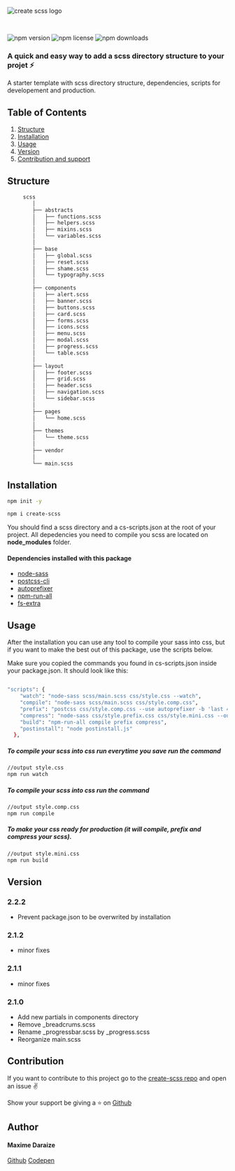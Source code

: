 ![create scss logo](https://res.cloudinary.com/mdaraize/image/upload/c_scale,q_100,w_508/v1588286427/Logo-maxime_E2_hspxgq.svg)

</br>

![npm version](https://img.shields.io/npm/v/create-scss)
![npm license](https://img.shields.io/npm/l/create-scss?color=%2321bab3)
![npm downloads](https://img.shields.io/npm/dm/create-scss)

### A quick and easy way to add a scss directory structure to your projet :zap:

A starter template with scss directory structure, dependencies, scripts for developement and production.

## Table of Contents

1. [Structure](#structure)
2. [Installation](#installation)
3. [Usage](#usage)
4. [Version](#version)
5. [Contribution and support](#contribution)

## Structure

```bash
     scss
        │
        ├── abstracts
        │   ├── functions.scss
        │   ├── helpers.scss
        │   ├── mixins.scss
        │   └── variables.scss
        │
        ├── base
        │   ├── global.scss
        │   ├── reset.scss
        │   ├── shame.scss
        │   └── typography.scss
        │
        ├── components
        │   ├── alert.scss
        │   ├── banner.scss
        │   ├── buttons.scss
        │   ├── card.scss
        │   ├── forms.scss
        │   ├── icons.scss
        │   ├── menu.scss
        │   ├── modal.scss
        │   ├── progress.scss
        │   └── table.scss
        │
        ├── layout
        │   ├── footer.scss
        │   ├── grid.scss
        │   ├── header.scss
        │   ├── navigation.scss
        │   └── sidebar.scss
        │
        ├── pages
        │   └── home.scss
        │
        ├── themes
        │   └── theme.scss
        │
        ├── vendor
        │
        └── main.scss

```

## Installation

```bash
npm init -y
```

```bash
npm i create-scss
```

You should find a scss directory and a cs-scripts.json at the root of your project. All depedencies you need to compile you scss are located on **node_modules** folder.

#### Dependencies installed with this package

- [node-sass](https://www.npmjs.com/package/node-sass)
- [postcss-cli](https://www.npmjs.com/package/postcss-cli)
- [autoprefixer](https://www.npmjs.com/package/autoprefixer)
- [npm-run-all](https://www.npmjs.com/package/npm-run-all)
- [fs-extra](https://www.npmjs.com/package/fs-extra)

## Usage

After the installation you can use any tool to compile your sass into css, but if you want to make the best out of this package, use the scripts below.

Make sure you copied the commands you found in cs-scripts.json inside your package.json. It should look like this:

```bash

"scripts": {
    "watch": "node-sass scss/main.scss css/style.css --watch",
    "compile": "node-sass scss/main.scss css/style.comp.css",
    "prefix": "postcss css/style.comp.css --use autoprefixer -b 'last 4 versions' -o css/style.prefix.css",
    "compress": "node-sass css/style.prefix.css css/style.mini.css --output-style compressed",
    "build": "npm-run-all compile prefix compress",
    "postinstall": "node postinstall.js"
  },
```

##### To compile your scss into css run everytime you save run the command

```bash
//output style.css
npm run watch
```

##### To compile your scss into css run the command

```bash
//output style.comp.css
npm run compile
```

##### To make your css ready for production (it will compile, prefix and compress your scss).

```bash
//output style.mini.css
npm run build
```

## Version

### 2.2.2

- Prevent package.json to be overwrited by installation

### 2.1.2

- minor fixes

### 2.1.1

- minor fixes

### 2.1.0

- Add new partials in components directory
- Remove \_breadcrums.scss
- Rename \_progressbar.scss by \_progress.scss
- Reorganize main.scss

## Contribution

If you want to contribute to this project go to the [create-scss repo](https://github.com/maximedaraize/create-scss/issues) and open an issue :v:

Show your support be giving a :star: on [Github](https://github.com/maximedaraize/create-scss)

## Author

#### Maxime Daraize

[Github](https://github.com/maximedaraize/)
[Codepen](https://codepen.io/maximedaraize)
